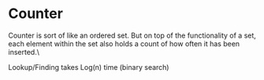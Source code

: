 # Counter
Counter is sort of like an ordered set. But on top of the functionality of a set, each element within the set also holds a count of how often it has been inserted.\

Lookup/Finding takes Log(n) time (binary search)


